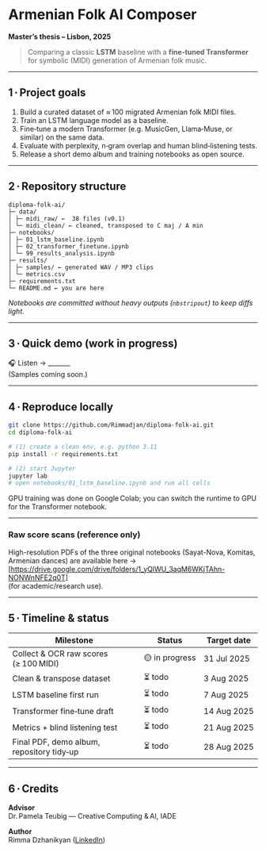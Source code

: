 # Armenian Folk AI Composer  
**Master’s thesis – Lisbon, 2025**

> Comparing a classic **LSTM** baseline with a **fine‑tuned Transformer** for symbolic
> (MIDI) generation of Armenian folk music.

---

## 1 · Project goals
1. Build a curated dataset of ≈ 100 migrated Armenian folk MIDI files.  
2. Train an LSTM language model as a baseline.  
3. Fine‑tune a modern Transformer (e.g. MusicGen, Llama‑Muse, or similar) on the same data.  
4. Evaluate with perplexity, n‑gram overlap and human blind‑listening tests.  
5. Release a short demo album and training notebooks as open source.

---

## 2 · Repository structure
```
diploma-folk-ai/
├─ data/
│ ├─ midi_raw/ ←  38 files (v0.1)
│ └─ midi_clean/ ← cleaned, transposed to C maj / A min
├─ notebooks/
│ ├─ 01_lstm_baseline.ipynb
│ ├─ 02_transformer_finetune.ipynb
│ └─ 99_results_analysis.ipynb
├─ results/
│ ├─ samples/ ← generated WAV / MP3 clips
│ └─ metrics.csv
├─ requirements.txt
└─ README.md ← you are here
```


_Notebooks are committed without heavy outputs (`nbstripout`) to keep diffs light._

---

## 3 · Quick demo (work in progress)

🎧 Listen → _______  
(Samples coming soon.)

---

## 4 · Reproduce locally

```bash
git clone https://github.com/Rimmadjan/diploma-folk-ai.git
cd diploma-folk-ai

# (1) create a clean env, e.g. python 3.11
pip install -r requirements.txt

# (2) start Jupyter
jupyter lab
# open notebooks/01_lstm_baseline.ipynb and run all cells
```

GPU training was done on Google Colab; you can switch the runtime to GPU for the Transformer notebook.

---

### Raw score scans (reference only)

High-resolution PDFs of the three original notebooks (Sayat-Nova, Komitas, Armenian dances)
are available here → [https://drive.google.com/drive/folders/1_yQlWU_3aqM6WKjTAhn-NONWnNFE2q0T]  
(for academic/research use).

---

## 5 · Timeline & status

| Milestone                                 | Status | Target date |
|-------------------------------------------|--------|-------------|
| Collect & OCR raw scores (≥ 100 MIDI)     | 🟡 in progress | 31 Jul 2025 |
| Clean & transpose dataset                 | ⏳ todo | 3 Aug 2025 |
| LSTM baseline first run                   | ⏳ todo | 7 Aug 2025 |
| Transformer fine‑tune draft               | ⏳ todo | 14 Aug 2025 |
| Metrics + blind listening test            | ⏳ todo | 21 Aug 2025 |
| Final PDF, demo album, repository tidy‑up | ⏳ todo | 28 Aug 2025 |

---

## 6 · Credits

**Advisor**  
Dr. Pamela Teubig — Creative Computing & AI, IADE  

**Author**  
Rimma Dzhanikyan ([LinkedIn](https://www.linkedin.com/in/rimma-djanikyan/))



